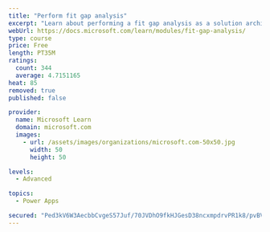 ```yaml
---
title: "Perform fit gap analysis"
excerpt: "Learn about performing a fit gap analysis as a solution architect for Dynamics 365 and Microsoft Power Platform."
webUrl: https://docs.microsoft.com/learn/modules/fit-gap-analysis/
type: course
price: Free
length: PT35M
ratings:
  count: 344
  average: 4.7151165
heat: 85
removed: true
published: false

provider:
  name: Microsoft Learn
  domain: microsoft.com
  images:
    - url: /assets/images/organizations/microsoft.com-50x50.jpg
      width: 50
      height: 50

levels:
  - Advanced

topics:
  - Power Apps

secured: "Ped3kV6W3AecbbCvgeS57Juf/70JVDhO9fkHJGesD38ncxmpdrvPR1k8/pvBV6I7G7YuIAt+g7lYNW1JkaFXwOfuE6RpTeL1ORx1/eqi8xpCxVCnQwKm66QLaTS9MGD3eDwwyDLKH3GkgXVhAFxhNpwnv9v15IRefxPQY/hAmYbapAYuIDxwCeWdqu0CWAur5I8ZqvWjcFx5n2v4VyWHqgXP7FBiG7HkS+gVQ1b4Q6DnLhcPDmByqqEs9GFhC+9qYxjoM/qYGAj8b05RfpqcDKU08PYT82vdLBJ77SW3h3lSf8M+R5ZJH5ZM8Un5cQxmogpyKL9CsF6VQTANZ3ZMRntTwX8kprg/TWJ+eNksCpZ84Z/HWPBL+RN5Nyc/nVzdix4oH8NfkkbscjDWRXFGLYb9W3zziytR+n+zsiW+c60=;uribZASyK9SetNzowH+7Zg=="
---
```


